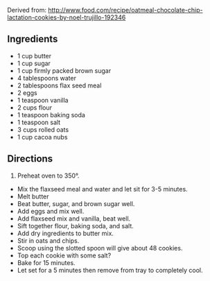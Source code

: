 Derived from: http://www.food.com/recipe/oatmeal-chocolate-chip-lactation-cookies-by-noel-trujillo-192346

## Ingredients

* 1 cup butter
* 1 cup sugar
* 1 cup firmly packed brown sugar
* 4 tablespoons water
* 2 tablespoons flax seed meal
* 2 eggs
* 1 teaspoon vanilla
* 2 cups flour
* 1 teaspoon baking soda
* 1 teaspoon salt
* 3 cups rolled oats
* 1 cup cacoa nubs

## Directions

1. Preheat oven to 350°.
- Mix the flaxseed meal and water and let sit for 3-5 minutes.
- Melt butter
- Beat butter, sugar, and brown sugar well.
- Add eggs and mix well.
- Add flaxseed mix and vanilla, beat well.
- Sift together flour, baking soda, and salt.
- Add dry ingredients to butter mix.
- Stir in oats and chips.
- Scoop using the slotted spoon will give about 48 cookies.
- Top each cookie with some salt?
- Bake for 15 minutes.
- Let set for a 5 minutes then remove from tray to completely cool.
